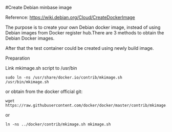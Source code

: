 #Create Debian minbase image

Reference: https://wiki.debian.org/Cloud/CreateDockerImage


The purpose is to create your own Debian docker image, instead of using Debian images from Docker register hub.There are 3 methods to obtain the Debian Docker images.

After that the test container could be created using newly build image.


Preparation

Link mkimage.sh script to /usr/bin
```
sudo ln -ns /usr/share/docker.io/contrib/mkimage.sh /usr/bin/mkimage.sh

```

or obtain from the docker official git:

```
wget https://raw.githubusercontent.com/docker/docker/master/contrib/mkimage.sh
```

or 
```
ln -ns ../docker/contrib/mkimage.sh mkimage.sh
```

